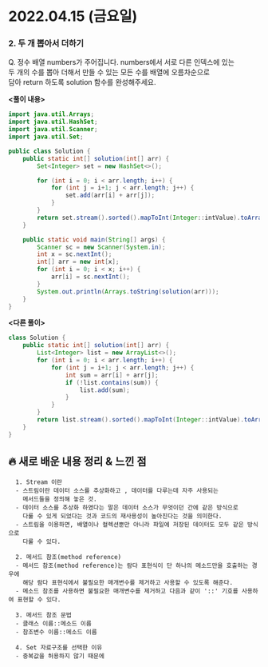 # 2022.04.15 (금요일)
### **2. 두 개 뽑아서 더하기**

Q. 정수 배열 numbers가 주어집니다. numbers에서 서로 다른 인덱스에 있는   
   두 개의 수를 뽑아 더해서 만들 수 있는 모든 수를 배열에 오름차순으로    
   담아 return 하도록 solution 함수를 완성해주세요.   

**<풀이 내용>**
```java
import java.util.Arrays;
import java.util.HashSet;
import java.util.Scanner;
import java.util.Set;

public class Solution {
    public static int[] solution(int[] arr) {
        Set<Integer> set = new HashSet<>();

        for (int i = 0; i < arr.length; i++) {
            for (int j = i+1; j < arr.length; j++) {
                set.add(arr[i] + arr[j]);
            }
        }
        return set.stream().sorted().mapToInt(Integer::intValue).toArray();
    }

    public static void main(String[] args) {
        Scanner sc = new Scanner(System.in);
        int x = sc.nextInt();
        int[] arr = new int[x];
        for (int i = 0; i < x; i++) {
            arr[i] = sc.nextInt();
        }
        System.out.println(Arrays.toString(solution(arr)));
    }
}
```
**<다른 풀이>**
```java
class Solution {
    public static int[] solution(int[] arr) {
        List<Integer> list = new ArrayList<>();
        for (int i = 0; i < arr.length; i++) {
            for (int j = i+1; j < arr.length; j++) {
                int sum = arr[i] + arr[j];
                if (!list.contains(sum)) {
                    list.add(sum);
                }
            }
        }
        return list.stream().sorted().mapToInt(Integer::intValue).toArray();
    }
}
```
##  **🔥 새로 배운 내용 정리 & 느낀 점**
      1. Stream 이란
      - 스트림이란 데이터 소스를 추상화하고 , 데이터를 다루는데 자주 사용되는
        메서드들을 정의해 놓은 것.
      - 데이터 소스를 추상화 하였다는 말은 데이터 소스가 무엇이던 간에 같은 방식으로 
        다룰 수 있게 되었다는 것과 코드의 재사용성이 높아진다는 것을 의미한다.
      - 스트림을 이용하면, 배열이나 컬렉션뿐만 아니라 파일에 저장된 데이터도 모두 같은 방식으로
        다룰 수 있다.
      
      2. 메서드 참조(method reference)
      - 메서드 참조(method reference)는 람다 표현식이 단 하나의 메소드만을 호출하는 경우에 
        해당 람다 표현식에서 불필요한 매개변수를 제거하고 사용할 수 있도록 해준다.
      - 메소드 참조를 사용하면 불필요한 매개변수를 제거하고 다음과 같이 '::' 기호를 사용하여 표현할 수 있다.

      3. 메서드 참조 문법
      - 클래스 이름::메소드 이름
      - 참조변수 이름::메소드 이름

      4. Set 자료구조를 선택한 이유
      - 중복값을 허용하지 않기 때문에 
       
